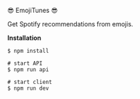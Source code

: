 😎 EmojiTunes 😎

Get Spotify recommendations from emojis.

**Installation**

```
$ npm install

# start API
$ npm run api

# start client
$ npm run dev
```
